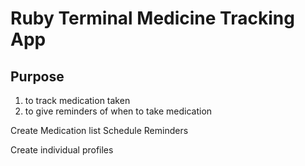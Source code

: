 # Ruby Terminal Medicine Tracking App

## Purpose

1) to track medication taken
2) to give reminders of when to take medication

Create Medication list
Schedule Reminders

Create individual profiles